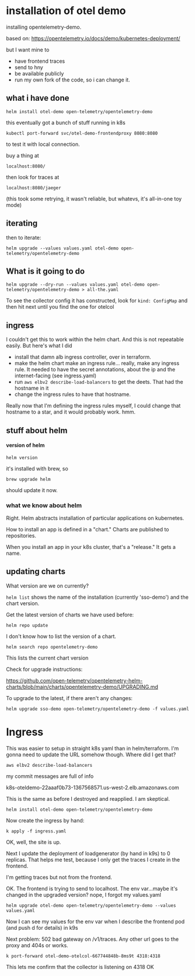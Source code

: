 # installation of otel demo

installing opentelemetry-demo.

based on: https://opentelemetry.io/docs/demo/kubernetes-deployment/

but I want mine to

- have frontend traces
- send to hny
- be available publicly
- run my own fork of the code, so i can change it.

## what i have done

`helm install otel-demo open-telemetry/opentelemetry-demo`

this eventually got a bunch of stuff running in k8s

`kubectl port-forward svc/otel-demo-frontendproxy 8080:8080`

to test it with local connection.

buy a thing at

`localhost:8080/`

then look for traces at

`localhost:8080/jaeger`

(this took some retrying, it wasn't reliable, but whatevs, it's all-in-one toy mode)

## iterating

then to iterate:

`helm upgrade --values values.yaml otel-demo open-telemetry/opentelemetry-demo`

## What is it going to do

`helm upgrade --dry-run --values values.yaml otel-demo open-telemetry/opentelemetry-demo > all-the.yaml`

To see the collector config it has constructed, look for `kind: ConfigMap` and then hit next until you find the one for otelcol

## ingress

I couldn't get this to work within the helm chart. And this is not repeatable easily.
But here's what I did

- install that damn alb ingress controller, over in terraform.
- make the helm chart make an ingress rule... really, make any ingress rule. It needed to have the secret annotations, about the ip and the internet-facing (see ingress.yaml)
- run `aws elbv2 describe-load-balancers` to get the deets. That had the hostname in it
- change the ingress rules to have that hostname.

Really now that I'm defining the ingress rules myself, I could change that hostname to a star, and it
would probably work. hmm.

## stuff about helm

#### version of helm

`helm version`

it's installed with brew, so

`brew upgrade helm`

should update it now.

### what we know about helm

Right. Helm abstracts installation of particular applications on kubernetes.

How to install an app is defined in a "chart." Charts are published to repositories.

When you install an app in your k8s cluster, that's a "release." It gets a name.

## updating charts

What version are we on currently?

`helm list` shows the name of the installation (currently 'sso-demo') and the chart version.

Get the latest version of charts we have used before:

`helm repo update`

I don't know how to list the version of a chart.

`helm search repo opentelemetry-demo`

This lists the current chart version

Check for upgrade instructions:

https://github.com/open-telemetry/opentelemetry-helm-charts/blob/main/charts/opentelemetry-demo/UPGRADING.md

To upgrade to the latest, if there aren't any changes:

`helm upgrade sso-demo open-telemetry/opentelemetry-demo -f values.yaml`

# Ingress

This was easier to setup in straight k8s yaml than in helm/terraform.
I'm gonna need to update the URL somehow though. Where did I get that?

`aws elbv2 describe-load-balancers`

my commit messages are full of info

k8s-oteldemo-22aaaf0b73-1367568571.us-west-2.elb.amazonaws.com

This is the same as before I destroyed and reapplied. I am skeptical.

`helm install otel-demo open-telemetry/opentelemetry-demo`

Now create the ingress by hand:

`k apply -f ingress.yaml`

OK, well, the site is up.

Next I update the deployment of loadgenerator (by hand in k9s) to 0 replicas.
That helps me test, because I only get the traces I create in the frontend.

I'm getting traces but not from the frontend.

OK. The frontend is trying to send to localhost. The env var...maybe it's changed in the upgraded version? nope, I forgot my values.yaml

`helm upgrade otel-demo open-telemetry/opentelemetry-demo --values values.yaml`

Now I can see my values for the env var when I describe the frontend pod (and push d for details) in k9s

Next problem: 502 bad gateway on /v1/traces. Any other url goes to the proxy and 404s or works.

`k port-forward otel-demo-otelcol-667744848b-8ms9t 4318:4318`

This lets me confirm that the collector is listening on 4318 OK
